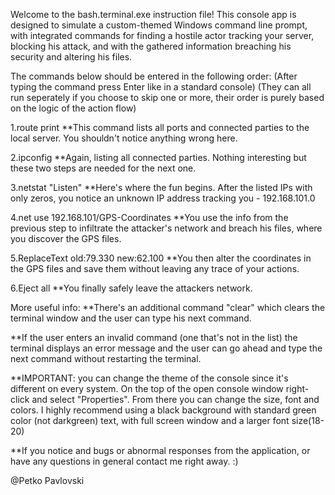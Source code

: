 Welcome to the bash.terminal.exe instruction file!
This console app is designed to simulate a custom-themed
Windows command line prompt, with integrated commands for finding
a hostile actor tracking your server, blocking his attack, and with the 
gathered information breaching his security and altering his files.

The commands below should be entered in the following order:
(After typing the command press Enter like in a standard console)
(They can all run seperately if you choose to skip one or more,
their order is purely based on the logic of the action flow)

1.route print
**This command lists all ports and connected parties to the local server.
You shouldn't notice anything wrong here.

2.ipconfig
**Again, listing all connected parties. Nothing interesting
but these two steps are needed for the next one.

3.netstat "Listen"
**Here's where the fun begins. After the listed IPs with only zeros,
you notice an unknown IP address tracking you - 192.168.101.0

4.net use 192.168.101/GPS-Coordinates
**You use the info from the previous step to infiltrate the attacker's network
and breach his files, where you discover the GPS files.

5.ReplaceText old:79.330 new:62.100
**You then alter the coordinates in the GPS files and save them without
leaving any trace of your actions. 

6.Eject all
**You finally safely leave the attackers network.

More useful info:
**There's an additional command "clear" which clears the terminal
window and the user can type his next command.

**If the user enters an invalid command (one that's not in the list)
the terminal displays an error message and the user can go
ahead and type the next command without restarting the terminal.

**IMPORTANT: you can change the theme of the console since it's different
on every system. On the top of the open console window right-click and
select "Properties". From there you can change the size, font and colors.
I highly recommend using a black background with standard green color (not 
darkgreen) text, with full screen window and a larger font size(18-20)

**If you notice and bugs or abnormal responses from the application,
or have any questions in general contact me right away. :)

@Petko Pavlovski
